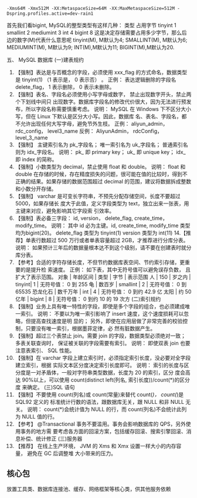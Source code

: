 ```
-Xms64M -Xmx512M -XX:MetaspaceSize=64M -XX:MaxMetaspaceSize=512M -Dspring.profiles.active=dev-rain1
```

首先我们看bigint, MySQL的整型类型有这样几种：
类型      占用字节
tinyint        1
smallint     2
mediumint 3
int              4
bigint         8
这是决定存储需要占用多少字节，那么后边的数字(M)代表什么意思呢
tinyint(M), M默认为4;
SMALLINT(M), M默认为6;
MEDIUMINT(M), M默认为9;
INT(M),M默认为11;
BIGINT(M),M默认为20.

五、 MySQL 数据库
(一)建表规约
1. 【强制】表达是与否概念的字段，必须使用 xxx_flag 的方式命名，数据类型是 tinyint(1)
（1 表示是， 0 表示否） 。
正例： 表达逻辑删除的字段名 delete_flag， 1 表示删除， 0 表示未删除。
2. 【强制】表名、字段名必须使用小写字母或数字， 禁止出现数字开头，禁止两个下划线中间只
出现数字。数据库字段名的修改代价很大，因为无法进行预发布，所以字段名称需要慎重考虑。
说明： MySQL 在 Windows 下不区分大小写，但在 Linux 下默认是区分大小写。因此，数据库
名、表名、字段名，都不允许出现任何大写字母，避免节外生枝。
正例： aliyun_admin， rdc_config， level3_name
反例： AliyunAdmin， rdcConfig， level_3_name
5. 【强制】 主键索引名为 pk_字段名； 唯一索引名为 uk_字段名； 普通索引名则为 idx_字段名。
说明： pk_ 即 primary key； uk_ 即 unique key； idx_ 即 index 的简称。
6. 【强制】小数类型为 decimal，禁止使用 float 和 double。
说明： float 和 double 在存储的时候，存在精度损失的问题，很可能在值的比较时，得到不
正确的结果。如果存储的数据范围超过 decimal 的范围，建议将数据拆成整数和小数分开存储。
8. 【强制】 varchar 是可变长字符串，不预先分配存储空间，长度不要超过 5000，如果存储长
度大于此值，定义字段类型为 text，独立出来一张表，用主键来对应，避免影响其它字段索
引效率。
9. 【强制】表必备三字段： id, version， delete_flag, create_time，modify_time。
说明： 其中 id 必为主键。id, create_time, modify_time 类型均为bigint(20)。
delete_flag 类型为 tinyint(1)
version 类型为 int(11)
14.【推荐】单表行数超过 500 万行或者单表容量超过 2GB，才推荐进行分库分表。
说明： 如果预计三年后的数据量根本达不到这个级别，请不要在创建表时就分库分表。
15. 【参考】合适的字符存储长度，不但节约数据库表空间、节约索引存储，更重要的是提升检
索速度。
正例： 如下表，其中无符号值可以避免误存负数， 且扩大了表示范围。
对象 | 年龄区间 | 类型 | 字节 | 表示范围
人 | 150 | 岁之内 | tinyint|  1 | 无符号值： 0 到 255
龟 | 数百岁 | smallint | 2 | 无符号值： 0 到 65535
恐龙化石 | 数千万年 | int | 4 | 无符号值： 0 到约 42.9 亿
太阳 | 约 50 亿年 | bigint | 8 | 无符号值： 0 到约 10 的 19 次方
(二)索引规约
1. 【强制】业务上具有唯一特性的字段，即使是多个字段的组合，也必须建成唯一索引。
说明： 不要以为唯一索引影响了 insert 速度，这个速度损耗可以忽略，但提高查找速度是明
显的； 另外，即使在应用层做了非常完善的校验控制，只要没有唯一索引，根据墨菲定律，必
然有脏数据产生。
2. 【强制】超过三个表禁止 join。需要 join 的字段，数据类型必须绝对一致； 多表关联查询时，
保证被关联的字段需要有索引。
说明： 即使双表 join 也要注意表索引、 SQL 性能。
3. 【强制】在 varchar 字段上建立索引时，必须指定索引长度，没必要对全字段建立索引，根据
实际文本区分度决定索引长度即可。
说明： 索引的长度与区分度是一对矛盾体，一般对字符串类型数据，长度为 20 的索引，区分
度会高达 90%以上，可以使用 count(distinct left(列名, 索引长度))/count(*)的区分度
来确定。
(三)SQL 语句
1. 【强制】不要使用 count(列名)或 count(常量)来替代 count(*)， count(*)是 SQL92 定义的
标准统计行数的语法，跟数据库无关，跟 NULL 和非 NULL 无关。
说明： count(*)会统计值为 NULL 的行，而 count(列名)不会统计此列为 NULL 值的行。
9. 【参考】 @Transactional 事务不要滥用。事务会影响数据库的 QPS，另外使用事务的地方需
要考虑各方面的回滚方案，包括缓存回滚、搜索引擎回滚、消息补偿、统计修正
(三)服务器
4. 【推荐】 在线上生产环境， JVM 的 Xms 和 Xmx 设置一样大小的内存容量， 避免在 GC 后调整堆
大小带来的压力。

## 核心包
放置工具类、数据库连接池、缓存、网络框架等核心类，供其他服务依赖